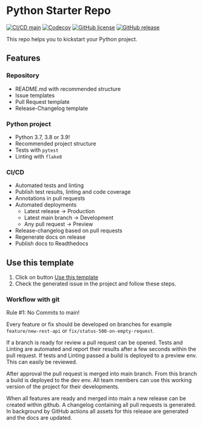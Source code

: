 # Python Starter Repo
[![CI/CD main](https://github.com/V3lop5/python-starter/actions/workflows/main.yml/badge.svg)](https://github.com/V3lop5/python-starter/actions/workflows/main.yml)
[![Codecov](https://codecov.io/gh/v3lop5/python-starter/branch/main/graph/badge.svg)](https://codecov.io/gh/v3lop5/python-starter/branch/main)
[![GitHub license](https://img.shields.io/github/license/v3lop5/python-starter.svg)](https://github.com/v3lop5/python-starter/blob/main/LICENSE)
[![GitHub release](https://img.shields.io/github/release/v3lop5/python-starter.svg)](https://github.com/v3lop5/python-starter/releases/)


This repo helps you to kickstart your Python project. 

## Features

### Repository
- README.md with recommended structure
- Issue templates
- Pull Request template
- Release-Changelog template

### Python project
- Python 3.7, 3.8 or 3.9!
- Recommended project structure
- Tests with `pytest` 
- Linting with `flake8` 

### CI/CD
- Automated tests and linting
- Publish test results, linting and code coverage
- Annotations in pull requests
- Automated deployments
  - Latest release -> Production
  - Latest main branch -> Development
  - Any pull request -> Preview
- Release-changelog based on pull requests  
- Regenerate docs on release
- Publish docs to Readthedocs  

## Use this template
1. Click on button [Use this template](https://github.com/V3lop5/python-starter/generate)
2. Check the generated issue in the project and follow these steps.

### Workflow with git
Rule #1: No Commits to main!

Every feature or fix should be developed on branches for example `feature/new-rest-api` or `fix/status-500-on-empty-request`.

If a branch is ready for review a pull request can be opened. Tests and Linting are automated and report their results after a few seconds within the pull request. If tests and Linting passed a build is deployed to a preview env. This can easily be reviewed.

After approval the pull request is merged into main branch. From this branch a build is deployed to the dev env. All team members can use this working version of the project for their developments.

When all features are ready and merged into main a new release can be created within github. A changelog containing all pull requests is generated. In background by GitHub actions all assets for this release are generated and the docs are updated.
